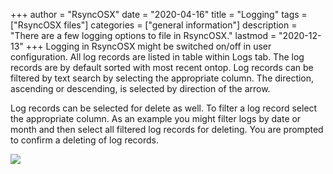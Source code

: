 +++
author = "RsyncOSX"
date = "2020-04-16"
title =  "Logging"
tags = ["RsyncOSX files"]
categories = ["general information"]
description = "There are a few logging options to file in RsyncOSX."
lastmod = "2020-12-13"
+++
Logging in RsyncOSX might be switched on/off in user configuration. All log records are listed in table within Logs tab. The log records are by default sorted with most recent ontop. Log records can be filtered by text search by selecting the appropriate column. The direction, ascending or descending, is selected by direction of the arrow.

Log records can be selected for delete as well. To filter a log record select the appropriate column. As an example you might filter logs by date or month and then select all filtered log records for deleting. You are prompted to confirm a deleting of log records.

![](/images/RsyncOSX/master/logging/logs.png)
